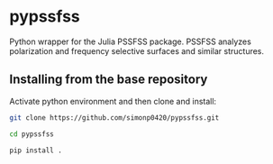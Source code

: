 # pypssfss

Python wrapper for the Julia PSSFSS package.  PSSFSS analyzes polarization and frequency selective surfaces and similar structures.
## Installing from the base repository

Activate python environment and then clone and install:
   ```bash
   git clone https://github.com/simonp0420/pypssfss.git

   cd pypssfss

   pip install .
   ```




